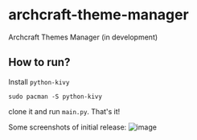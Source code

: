 # archcraft-theme-manager
Archcraft Themes Manager (in development)
## How to run?
Install `python-kivy`
```
sudo pacman -S python-kivy
```
clone it and run `main.py`. That's it!
 
Some screenshots of initial release:
![image](https://user-images.githubusercontent.com/68729523/210613629-a1967018-dedd-4d97-a00f-97af734798a4.png)
